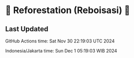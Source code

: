 
# 🌳 Reforestation (Reboisasi) 🌲

## Last Updated

GitHub Actions time: Sat Nov 30 22:19:03 UTC 2024

Indonesia/Jakarta time: Sun Dec  1 05:19:03 WIB 2024
